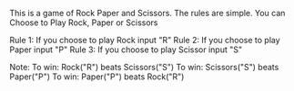 This is a game of Rock Paper and Scissors. The rules are simple. You can Choose to Play Rock, Paper or Scissors

Rule 1: If you choose to play Rock input "R"
Rule 2: If you choose to play Paper input "P"
Rule 3: If you choose to play Scissor input "S"

Note: 
	To win: Rock("R") beats Scissors("S")
	To win: Scissors("S") beats Paper("P")
	To win: Paper("P") beats Rock("R")
